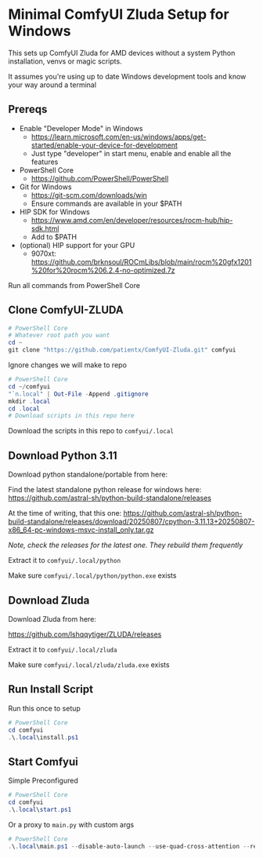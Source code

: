 # Minimal ComfyUI Zluda Setup for Windows

This sets up ComfyUI Zluda for AMD devices without a system Python installation, venvs or magic scripts.

It assumes you're using up to date Windows development tools and know your way around a terminal

## Prereqs

- Enable "Developer Mode" in Windows
  - https://learn.microsoft.com/en-us/windows/apps/get-started/enable-your-device-for-development
  - Just type "developer" in start menu, enable and enable all the features
- PowerShell Core
  - https://github.com/PowerShell/PowerShell
- Git for Windows
  - https://git-scm.com/downloads/win
  - Ensure commands are available in your $PATH
- HIP SDK for Windows
  - https://www.amd.com/en/developer/resources/rocm-hub/hip-sdk.html
  - Add to $PATH
- (optional) HIP support for your GPU
  - 9070xt: https://github.com/brknsoul/ROCmLibs/blob/main/rocm%20gfx1201%20for%20rocm%206.2.4-no-optimized.7z

Run all commands from PowerShell Core

## Clone ComfyUI-ZLUDA

```powershell
# PowerShell Core
# Whatever root path you want
cd ~
git clone "https://github.com/patientx/ComfyUI-Zluda.git" comfyui
```

Ignore changes we will make to repo

```powershell
# PowerShell Core
cd ~/comfyui
"`n.local" | Out-File -Append .gitignore
mkdir .local
cd .local
# Download scripts in this repo here
```

Download the scripts in this repo to `comfyui/.local`

## Download Python 3.11

Download python standalone/portable from here:

Find the latest standalone python release for windows here:
https://github.com/astral-sh/python-build-standalone/releases

At the time of writing, that this one:
https://github.com/astral-sh/python-build-standalone/releases/download/20250807/cpython-3.11.13+20250807-x86_64-pc-windows-msvc-install_only.tar.gz

_Note, check the releases for the latest one. They rebuild them frequently_

Extract it to `comfyui/.local/python`

Make sure `comfyui/.local/python/python.exe` exists

## Download Zluda

Download Zluda from here:

https://github.com/lshqqytiger/ZLUDA/releases

Extract it to `comfyui/.local/zluda`

Make sure `comfyui/.local/zluda/zluda.exe` exists


## Run Install Script

Run this once to setup

```powershell
# PowerShell Core
cd comfyui
.\.local\install.ps1
```

## Start Comfyui

Simple Preconfigured

```powershell
# PowerShell Core
cd comfyui
.\.local\start.ps1
```

Or a proxy to `main.py` with custom args

```powershell
# PowerShell Core
.\.local\main.ps1 --disable-auto-launch --use-quad-cross-attention --reserve-vram 0.9
```
